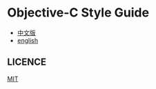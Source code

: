 # Objective-C Style Guide

* [中文版](https://github.com/WithoutEvil/objective-c-style-guide/blob/master/objective-c-style-guide-zh.md)
* [english](https://github.com/WithoutEvil/objective-c-style-guide/blob/master/objective-c-style-guide-en.md)

## LICENCE

[MIT](https://github.com/WithoutEvil/objective-c-style-guide/blob/master/LICENSE)
